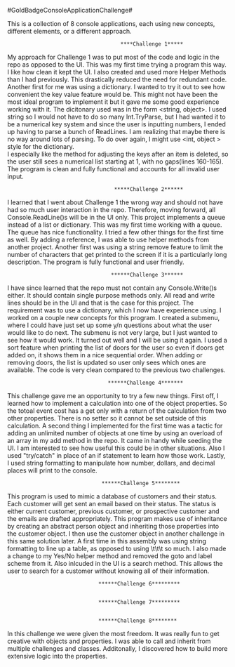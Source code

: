 #GoldBadgeConsoleApplicationChallenge#

This is a collection of 8 console applications, each using new concepts, different elements, or a different approach.

                                        ****Challenge 1*****
My approach for Challenge 1 was to put most of the code and logic in the repo as opposed to the UI. This was my first time trying a program this way. I like how clean
it kept the UI. I also created and used more Helper Methods than I had previously. This drastically reduced the need for redundant code. Another first for me was using
a dictionary. I wanted to try it out to see how convenient the key value feature would be. This might not have been the most ideal program to implement it but it gave
me some good experience working with it. The dicitonary used was in the form <string, object>. I used string so I would not have to do so many Int.TryParse, but I had
wanted it to be a numerical key system and since the user is inputting numbers, I ended up having to parse a bunch of ReadLines. I am realizing that maybe there is no
way around lots of parsing. To do over again, I might use  <int, object > style for the dictionary.  
I especially like the method for adjusting the keys after an item is deleted, so the user still sees a numerical list starting at 1, with no gaps(lines 160-165).
The program is clean and fully functional and accounts for all invalid user input.

                                      *****Challenge 2******
                                     

I learned that I went about Challenge 1 the wrong way and should not have had so much user interaction in the repo.  Therefore, moving forward, all Console.ReadLine()s 
will be in the UI only.  This project implements a queue instead of a list or dictionary.  This was my first time working with a queue.  The queue has nice functionality. 
I tried a few other things for the first time as well.  By adding a reference, I was able to use helper methods from another project.  Another first was using a string 
remove feature to limit the number of characters that get printed to the screen if it is a particularly long description.  The program is fully functional and user friendly.

                                     ******Challenge 3******
                                     
I have since learned that the repo must not contain any Console.Write()s either.  It should contain single purpose methods only.  All read and write lines should be in the
UI and that is the case for this project.  The requirement was to use a dictionary, which I now have experience using.  I worked on a couple new concepts for this program.
I created a submenu, where I could have just set up some y/n questions about what the user would like to do next.  The submenu is not very large, but I just wanted to
see how it would work.  It turned out well and I will be using it again.  I used a sort feature when printing the list of doors for the user so even if doors get added
on, it shows them in a nice sequential order.  When adding or removing doors, the list is updated so user only sees which ones are available.  The code is very clean compared
to the previous two challenges.  

                                    ******Challenge 4*******
                                   
This challenge gave me an opportunity to try a few new things.  First off, I learned how to implement a calculation into one of the object properties.  So the totoal event cost 
has a get only with a return of the calculation from two other properties.  There is no setter so it cannot be set outside of this calculation.  A second thing I implemented
for the first time was a tactic for adding an unlimited number of objects at one time by using an overload of an array in my add method in the repo.  It came in handy while
seeding the UI.  I am interested to see how useful this could be in other situations.  Also I used "try/catch" in place of an if statement to learn how those work.  Lastly, 
I used string formatting to manipulate how number, dollars, and decimal places will print to the console.  

                                  ******Challenge 5********
                                  
This program is used to mimic a database of customers and their status.  Each customer will get sent an email based on their status.  The status is either current customer, 
previous customer, or prospective customer and the emails are drafted appropriately.  This program makes use of inheritance by creating an abstract person object and inheriting
those properties into the customer object.  I then use the customer object in another challenge in this same solution later.  A first time in this assembly was using string
formatting to line up a table, as opposed to using \t\t\t so much.  I also made a change to my Yes/No helper method and removed the goto and label scheme from it.  Also inlcuded
in the UI is a search method.  This allows the user to search for a customer without knowing all of their information.  

                                 ******Challenge 6*********
                                 
                                 
                                 ******Challenge 7*********
                                 
                                 
                                 ******Challenge 8********

In this challenge we were given the most freedom.  It was really fun to get creative with objects and properties.  I was able to call and inherit from multiple challenges
and classes.  Additonally, I discovered how to build more extensive logic into the properties.  
